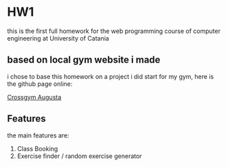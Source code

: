 # HW1

this is the first full homework for the web programming course of computer engineering at University of Catania

## based on local gym website i made

i chose to base this homework on a project i did start for my gym, here is the github page online:

[Crossgym Augusta](https://alexmatter1512.github.io/crossgymaugusta/)

## Features

the main features are:

1. Class Booking
2. Exercise finder / random exercise generator

